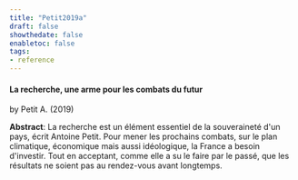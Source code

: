 ```yaml
---
title: "Petit2019a"
draft: false
showthedate: false
enabletoc: false
tags:
- reference
---
```


#### **La recherche, une arme pour les combats du futur**     
by Petit A. (2019)         

**Abstract**:  La recherche est un élément essentiel de la souveraineté d'un pays, écrit Antoine Petit. Pour mener les prochains combats, sur le plan climatique, économique mais aussi idéologique, la France a besoin d'investir. Tout en acceptant, comme elle a su le faire par le passé, que les résultats ne soient pas au rendez-vous avant longtemps.

